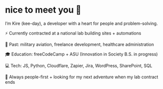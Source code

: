 # nice to meet you 👋

I’m Kire (kee-day), a developer with a heart for people and problem-solving.

⚡ Currently contracted at a national lab building sites + automations

🌿 Past: military aviation, freelance development, healthcare administration

🎓 Education: freeCodeCamp + ASU (Innovation in Society B.S. in progress)

💻 Tech: JS, Python, Cloudflare, Zapier, Jira, WordPress, SharePoint, SQL

🌈 Always people-first + looking for my next adventure when my lab contract ends



